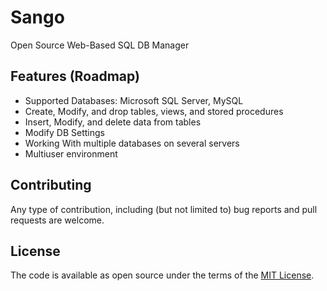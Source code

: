 # Sango

Open Source Web-Based SQL DB Manager 

## Features (Roadmap)

- Supported Databases: Microsoft SQL Server, MySQL
- Create, Modify, and drop tables, views, and stored procedures
- Insert, Modify, and delete data from tables
- Modify DB Settings
- Working With multiple databases on several servers
- Multiuser environment

## Contributing

Any type of contribution, including (but not limited to) bug reports and pull requests are welcome.

## License

The code is available as open source under the terms of the [MIT License](https://opensource.org/licenses/MIT).